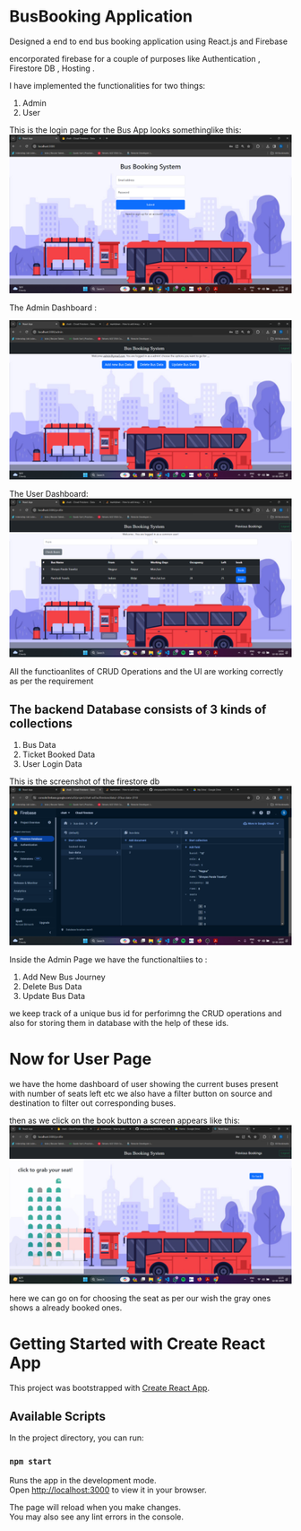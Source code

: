 # BusBooking Application

Designed a end to end bus booking application using  React.js and Firebase

encorporated firebase for a couple of purposes like Authentication , Firestore DB , Hosting .

I have implemented the functionalities for two things:
1) Admin
2) User



This is the login page for the Bus App looks somethinglike this:
![alt text](public/image.png)


The Admin Dashboard :

![alt text](public/admin.png)





The User Dashboard:
![alt text](public/user.png)

All the functioanlites of CRUD Operations and the UI are working correctly as per the requirement 


## The backend Database consists of 3 kinds of collections 
1) Bus Data
2) Ticket Booked Data
3) User Login Data


This is the screenshot of the firestore db
![alt text](public/firestore.png)

Inside the Admin Page we have the functionaltiies to :
1) Add New Bus Journey
2) Delete Bus Data
3) Update Bus Data

we keep track of a unique bus id for perforimng the CRUD operations and also for storing them in database with the help of these ids.

# Now for User Page 
we have the home  dashboard of user showing the current buses present  with number of seats left etc
we also have a filter button on source and destination to filter out corresponding buses.

then as we click on the book button a screen appears like this:
![alt text](public/Busbook1.png)


here we can go on for choosing the seat as per our wish 
the gray ones shows a already booked ones.




# Getting Started with Create React App

This project was bootstrapped with [Create React App](https://github.com/facebook/create-react-app).

## Available Scripts

In the project directory, you can run:

### `npm start`

Runs the app in the development mode.\
Open [http://localhost:3000](http://localhost:3000) to view it in your browser.

The page will reload when you make changes.\
You may also see any lint errors in the console.
